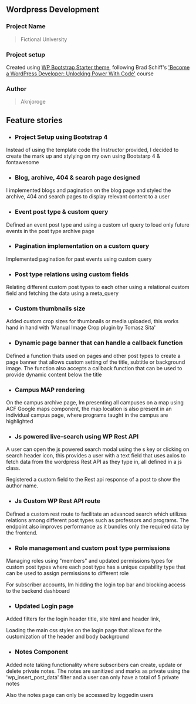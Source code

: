 ## Wordpress Development

### Project Name

> Fictional University

### Project setup

Created using [WP Bootstrap Starter theme](https://github.com/aknjoroge/wp-bootstrap-starter), following Brad Schiff's ['Become a WordPress Developer: Unlocking Power With Code'](https://www.udemy.com/course/become-a-wordpress-developer-php-javascript/learn/lecture/7072580#overview) course

### Author

> Aknjoroge

## Feature stories

- ### Project Setup using Bootstrap 4

Instead of using the template code the Instructor provided, I decided to create the mark up and stylying on my own using Bootstarp 4 & fontawesome

- ### Blog, archive, 404 & search page designed

I implemented blogs and pagination on the blog page and styled the archive, 404 and search pages to display relevant content to a user

- ### Event post type & custom query

Defined an event post type and using a custom url query to load only future events in the post type archive page

- ### Pagination implementation on a custom query

Implemented pagination for past events using custom query

- ### Post type relations using custom fields

Relating different custom post types to each other using a relational custom field and fetching the data using a meta_query

- ### Custom thumbnails size

Added custom crop sizes for thumbnails or media uploaded, this works hand in hand with 'Manual Image Crop plugin by Tomasz Sita'

- ### Dynamic page banner that can handle a callback function

Defined a function thats used on pages and other post types to create a page banner that allows custom setting of the title, subtitle or background image. The function also accepts a callback function that can be used to provide dynamic content below the title

- ### Campus MAP rendering

On the campus archive page, Im presenting all campuses on a map using ACF Google maps component, the map location is also present in an individual campus page, where programs taught in the campus are highlighted

- ### Js powered live-search using WP Rest API

A user can open the js powered search modal using the s key or clicking on search header icon, this provides a user with a text field that uses axios to fetch data from the wordpress Rest API as they type in, all defined in a js class.

Registered a custom field to the Rest api response of a post to show the author name.

- ### Js Custom WP Rest API route

Defined a custom rest route to facilitate an advanced search which utilizes relations among different post types such as professors and programs. The endpoint also improves performance as it bundles only the required data by the frontend.

- ### Role management and custom post type permissions

Managing roles using "members" and updated permissions types for custom post types where each post type has a unique capability type that can be used to assign permissions to different role

For subscriber accounts, Im hidding the login top bar and blocking access to the backend dashboard

- ### Updated Login page

Added filters for the login header title, site html and header link,

Loading the main css styles on the login page that allows for the customization of the header and body background

- ### Notes Component

Added note taking functionality where subscribers can create, update or delete private notes. The notes are sanitized and marks as private using the 'wp_insert_post_data' filter and a user can only have a total of 5 private notes

Also the notes page can only be accessed by loggedin users
